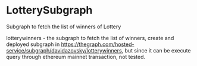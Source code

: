 # LotterySubgraph
Subgraph to fetch the list of winners of Lottery

lotterywinners - the subgraph to fetch the list of winners,
create and deployed subgraph in https://thegraph.com/hosted-service/subgraph/davidazovsky/lotterywinners,
but since it can be execute query through ethereum mainnet transaction, not tested.
